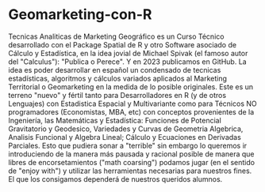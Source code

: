 # Geomarketing-con-R
Tecnicas Analiticas de Marketing Geográfico es un Curso Técnico desarrollado con el Package Spatial de R y otro Software asociado de Cálculo y Estadística, en la idea jovial
 de Michael Spivak (el famoso autor del "Calculus"): "Publica o Perece". Y en 2023 publicamos en GitHub.
La idea es poder desarrollar en español un condensado de tecnicas estadísticas, algoritmos y cálculos variados aplicados al Marketing Territorial o Geomarketing
en la medida de lo posible originales. Este es un terreno "nuevo" y fértil tanto para Desarrolladores en R (y de otros Lenguajes) con Estadistica Espacial y Multivariante como para Técnicos NO programadores (Economistas, MBA, etc) con conceptos provenientes de la Ingeniería, las Matemáticas y Estadística: Funciones de Potencial Gravitatorio y Geodesico, Variedades y Curvas de Geometria Algebrica, Analisis Funcional y Algebra Lineal; Cálculo y Ecuaciones en Derivadas Parciales.
Esto que pudiera sonar a "terrible" sin embargo lo queremos ir introduciendo de la manera más pausada y racional posible de manera que libres de encorsetamientos ("math coarsing") podamos jugar (en el sentido de "enjoy with") y utilizar   las herramientas necesarias para nuestros fines.
El que los consigamos dependerá de nuestros queridos alumnos.
